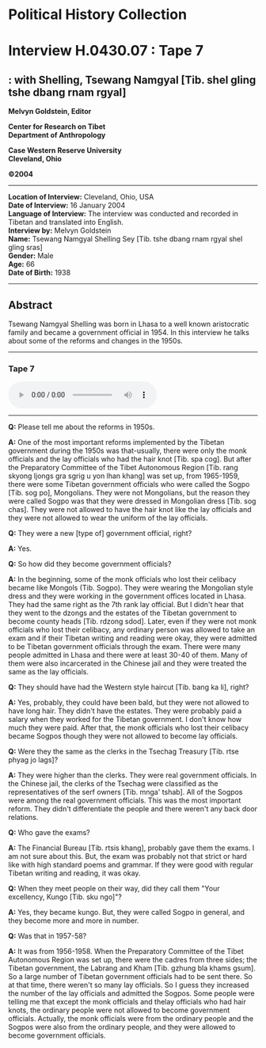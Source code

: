 # Political History Collection  
# Interview H.0430.07 : Tape 7  
##  : with Shelling, Tsewang Namgyal [Tib. shel gling tshe dbang rnam rgyal]  


**Melvyn Goldstein, Editor**  

**Center for Research on Tibet**  
**Department of Anthropology**  

**Case Western Reserve University**  
**Cleveland, Ohio**  

**©2004**  

---  
**Location of Interview:** Cleveland, Ohio, USA  
**Date of Interview:** 16 January 2004  
**Language of Interview:** The interview was conducted and recorded in Tibetan and translated into English.  
**Interview by:** Melvyn Goldstein  
**Name:** Tsewang Namgyal Shelling Sey [Tib. tshe dbang rnam rgyal shel gling sras]  
**Gender:** Male  
**Age:** 66  
**Date of Birth:** 1938  

---  
## Abstract  

 Tsewang Namgyal Shelling was born in Lhasa to a well known aristocratic family and became a government official in 1954. In this interview he talks about some of the reforms and changes in the 1950s.
  
---
### Tape 7  

<audio controls>
<source src="https://tile.loc.gov/storage-services/service/asian/asiantoha/H_0430_07/H_0430_07.mp3" type="audio/mpeg">
Your browser does not support the audio element.
</audio>  

---

**Q:**  Please tell me about the reforms in 1950s.   

**A:**  One of the most important reforms implemented by the Tibetan government during the 1950s was that-usually, there were only the monk officials and the lay officials who had the hair knot [Tib. spa cog]. But after the Preparatory Committee of the Tibet Autonomous Region [Tib. rang skyong ljongs gra sgrig u yon lhan khang] was set up, from 1965-1959, there were some Tibetan government officials who were called the Sogpo [Tib. sog po], Mongolians. They were not Mongolians, but the reason they were called Sogpo was that they were dressed in Mongolian dress [Tib. sog chas]. They were not allowed to have the hair knot like the lay officials and they were not allowed to wear the uniform of the lay officials.   

**Q:**  They were a new [type of] government official, right?   

**A:**  Yes.   

**Q:**  So how did they become government officials?   

**A:**  In the beginning, some of the monk officials who lost their celibacy became like Mongols (Tib. Sogpo). They were wearing the Mongolian style dress and they were working in the government offices located in Lhasa. They had the same right as the 7th rank lay official. But I didn't hear that they went to the dzongs and the estates of the Tibetan government to become county heads [Tib. rdzong sdod]. Later, even if they were not monk officials who lost their celibacy, any ordinary person was allowed to take an exam and if their Tibetan writing and reading were okay, they were admitted to be Tibetan government officials through the exam. There were many people admitted in Lhasa and there were at least 30-40 of them. Many of them were also incarcerated in the Chinese jail and they were treated the same as the lay officials.   

**Q:**  They should have had the Western style haircut [Tib. bang ka li], right?   

**A:**  Yes, probably, they could have been bald, but they were not allowed to have long hair. They didn't have the estates. They were probably paid a salary when they worked for the Tibetan government. I don't know how much they were paid. After that, the monk officials who lost their celibacy became Sogpos though they were not allowed to become lay officials.   

**Q:**  Were they the same as the clerks in the Tsechag Treasury [Tib. rtse phyag jo lags]?   

**A:**  They were higher than the clerks. They were real government officials. In the Chinese jail, the clerks of the Tsechag were classified as the representatives of the serf owners [Tib. mnga' tshab]. All of the Sogpos were among the real government officials. This was the most important reform. They didn't differentiate the people and there weren't any back door relations.   

**Q:**  Who gave the exams?   

**A:**  The Financial Bureau [Tib. rtsis khang], probably gave them the exams. I am not sure about this. But, the exam was probably not that strict or hard like with high standard poems and grammar. If they were good with regular Tibetan writing and reading, it was okay.   

**Q:**  When they meet people on their way, did they call them "Your excellency, Kungo [Tib. sku ngo]"?   

**A:**  Yes, they became kungo. But, they were called Sogpo in general, and they become more and more in number.   

**Q:**  Was that in 1957-58?   

**A:**  It was from 1956-1958. When the Preparatory Committee of the Tibet Autonomous Region was set up, there were the cadres from three sides; the Tibetan government, the Labrang and Kham [Tib. gzhung bla khams gsum]. So a large number of Tibetan government officials had to be sent there. So at that time, there weren't so many lay officials. So I guess they increased the number of the lay officials and admitted the Sogpos. Some people were telling me that except the monk officials and thelay officials who had hair knots, the ordinary people were not allowed to become government officials. Actually, the monk officials were from the ordinary people and the Sogpos were also from the ordinary people, and they were allowed to become government officials.   

